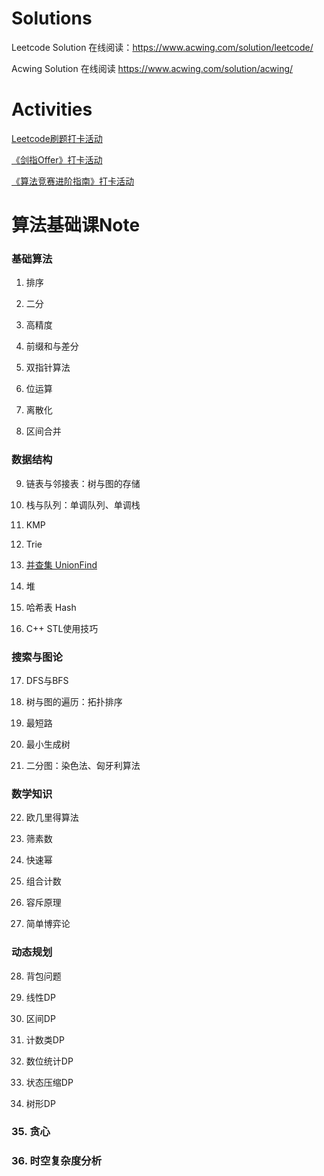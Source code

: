 # Solutions

Leetcode Solution 在线阅读：https://www.acwing.com/solution/leetcode/

Acwing Solution 在线阅读 https://www.acwing.com/solution/acwing/


# Activities

[ Leetcode刷题打卡活动](https://www.acwing.com/activity/)

[《剑指Offer》打卡活动]( https://www.acwing.com/activity/content/5/)

[《算法竞赛进阶指南》打卡活动]( https://www.acwing.com/activity/content/6/)



# 算法基础课Note

### 基础算法

1. 排序

2. 二分

3. 高精度

4. 前缀和与差分

5. 双指针算法

6. 位运算

7. 离散化

8. 区间合并

### 数据结构

9. 链表与邻接表：树与图的存储

10. 栈与队列：单调队列、单调栈

11. KMP

12. Trie

13. [并查集 UnionFind](/Note/13.并查集_UnionFind.md)

14. 堆

15. 哈希表 Hash

16. C++ STL使用技巧

### 搜索与图论

17. DFS与BFS

18. 树与图的遍历：拓扑排序

19. 最短路

20. 最小生成树

21. 二分图：染色法、匈牙利算法

### 数学知识

22. 欧几里得算法

23. 筛素数

24. 快速幂

25. 组合计数

26. 容斥原理

27. 简单博弈论

### 动态规划

28. 背包问题

29. 线性DP

30. 区间DP

31. 计数类DP

32. 数位统计DP

33. 状态压缩DP

34. 树形DP

### 35. 贪心

### 36. 时空复杂度分析







